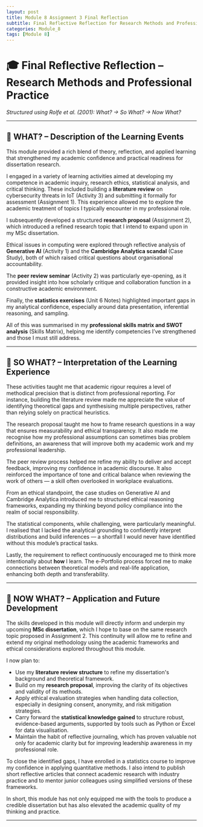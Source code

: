 ```yaml
---
layout: post
title: Module 8 Assignment 3 Final Reflection
subtitle: Final Reflective Reflection for Research Methods and Professional Practice
categories: Module_8
tags: [Module 8]
---
```


# 🎓 Final Reflective Reflection – Research Methods and Professional Practice

*Structured using Rolfe et al. (2001): What? → So What? → Now What?*

---

## 🔹 WHAT? – Description of the Learning Events

This module provided a rich blend of theory, reflection, and applied learning that strengthened my academic confidence and practical readiness for dissertation research. 

I engaged in a variety of learning activities aimed at developing my competence in academic inquiry, research ethics, statistical analysis, and critical thinking. These included building a **literature review** on cybersecurity threats in IoT (Activity 3) and submitting it formally for assessment (Assignment 1). This experience allowed me to explore the academic treatment of topics I typically encounter in my professional role.

I subsequently developed a structured **research proposal** (Assignment 2), which introduced a refined research topic that I intend to expand upon in my MSc dissertation.

Ethical issues in computing were explored through reflective analysis of **Generative AI** (Activity 1) and the **Cambridge Analytica scandal** (Case Study), both of which raised critical questions about organisational accountability.

The **peer review seminar** (Activity 2) was particularly eye-opening, as it provided insight into how scholarly critique and collaboration function in a constructive academic environment.

Finally, the **statistics exercises** (Unit 6 Notes) highlighted important gaps in my analytical confidence, especially around data presentation, inferential reasoning, and sampling.

All of this was summarised in my **professional skills matrix and SWOT analysis** (Skills Matrix), helping me identify competencies I’ve strengthened and those I must still address.

---

## 🔹 SO WHAT? – Interpretation of the Learning Experience

These activities taught me that academic rigour requires a level of methodical precision that is distinct from professional reporting. For instance, building the literature review made me appreciate the value of identifying theoretical gaps and synthesising multiple perspectives, rather than relying solely on practical heuristics.

The research proposal taught me how to frame research questions in a way that ensures measurability and ethical transparency. It also made me recognise how my professional assumptions can sometimes bias problem definitions, an awareness that will improve both my academic work and my professional leadership.

The peer review process helped me refine my ability to deliver and accept feedback, improving my confidence in academic discourse. It also reinforced the importance of tone and critical balance when reviewing the work of others — a skill often overlooked in workplace evaluations.

From an ethical standpoint, the case studies on Generative AI and Cambridge Analytica introduced me to structured ethical reasoning frameworks, expanding my thinking beyond policy compliance into the realm of social responsibility.

The statistical components, while challenging, were particularly meaningful. I realised that I lacked the analytical grounding to confidently interpret distributions and build inferences — a shortfall I would never have identified without this module’s practical tasks.

Lastly, the requirement to reflect continuously encouraged me to think more intentionally about **how** I learn. The e-Portfolio process forced me to make connections between theoretical models and real-life application, enhancing both depth and transferability.

---

## 🔹 NOW WHAT? – Application and Future Development

The skills developed in this module will directly inform and underpin my upcoming **MSc dissertation**, which I hope to base on the same research topic proposed in Assignment 2. This continuity will allow me to refine and extend my original methodology using the academic frameworks and ethical considerations explored throughout this module.

I now plan to:

- Use my **literature review structure** to refine my dissertation's background and theoretical framework.
- Build on my **research proposal**, improving the clarity of its objectives and validity of its methods.
- Apply ethical evaluation strategies when handling data collection, especially in designing consent, anonymity, and risk mitigation strategies.
- Carry forward the **statistical knowledge gained** to structure robust, evidence-based arguments, supported by tools such as Python or Excel for data visualisation.
- Maintain the habit of reflective journaling, which has proven valuable not only for academic clarity but for improving leadership awareness in my professional role.

To close the identified gaps, I have enrolled in a statistics course to improve my confidence in applying quantitative methods. I also intend to publish short reflective articles that connect academic research with industry practice and to mentor junior colleagues using simplified versions of these frameworks.

In short, this module has not only equipped me with the tools to produce a credible dissertation but has also elevated the academic quality of my thinking and practice.

---
